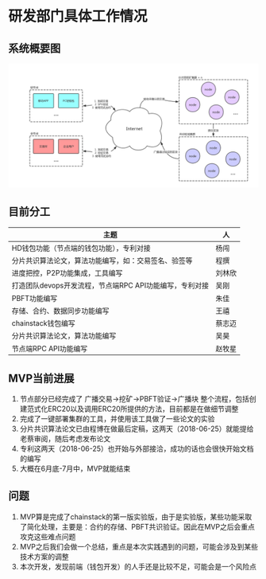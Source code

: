 # 研发部门具体工作情况

## 系统概要图

![avatar](https://github.com/caiqingfeng/res/blob/master/06-hld/系统需求/1.png?raw=true)

## 目前分工

| 主题        | 人
| --------   | -----  
| HD钱包功能（节点端的钱包功能），专利对接|   杨闯
| 分片共识算法论文，算法功能编写，如：交易签名、验签等|   程撰
| 进度把控，P2P功能集成，工具编写|   刘林欣
| 打造团队devops开发流程，节点端RPC API功能编写，专利对接|   吴刚
| PBFT功能编写|   朱佳
| 存储、合约、数据同步功能编写|   王禧
| chainstack钱包编写|   蔡志迈
| 分片共识算法论文，算法功能编写|   吴昊
| 节点端RPC API功能编写|   赵牧星

## MVP当前进展

1. 节点部分已经完成了 广播交易->挖矿->PBFT验证->广播块 整个流程，包括创建范式化ERC20以及调用ERC20所提供的方法，目前都是在做细节调整
2. 完成了一键部署集群的工具，并使用该工具做了一些论文的实验
3. 分片共识算法论文已由程博在做最后定稿，这两天（2018-06-25）就能提给老蔡审阅，随后考虑发布论文
4. 专利这两天（2018-06-25）也开始与外部接洽，成功的话也会很快开始文档的编写
5. 大概在6月底-7月中，MVP就能结束

## 问题

1. MVP算是完成了chainstack的第一版实验版，由于是实验版，某些功能采取了简化处理，主要是：合约的存储、PBFT共识验证。因此在MVP之后会重点攻克这些难点问题
2. MVP之后我们会做一个总结，重点是本次实践遇到的问题，可能会涉及到某些技术方案的调整
3. 本次开发，发现前端（钱包开发）的人手还是比较不足，可能会是一个风险点